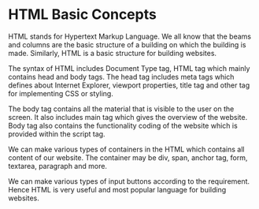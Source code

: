 # HTML Basic Concepts

HTML stands for Hypertext Markup Language. We all know that the beams and columns are the basic structure of a building on which the building is made. Similarly, HTML is a basic structure for building websites.

The syntax of HTML includes Document Type tag, HTML tag which mainly contains head and body tags. The head tag includes meta tags which defines about Internet Explorer, viewport properties, title tag and other tag for implementing CSS or styling.

The body tag contains all the material that is visible to the user on the screen. It also includes main tag which gives the overview of the website. Body tag also contains the functionality coding of the website which is provided within the script tag.

We can make various types of containers in the HTML which contains all content of our website. The container may be div, span, anchor tag, form, textarea, paragraph and more.

We can make various types of input buttons according to the requirement. Hence HTML is very useful and most popular language for building websites.